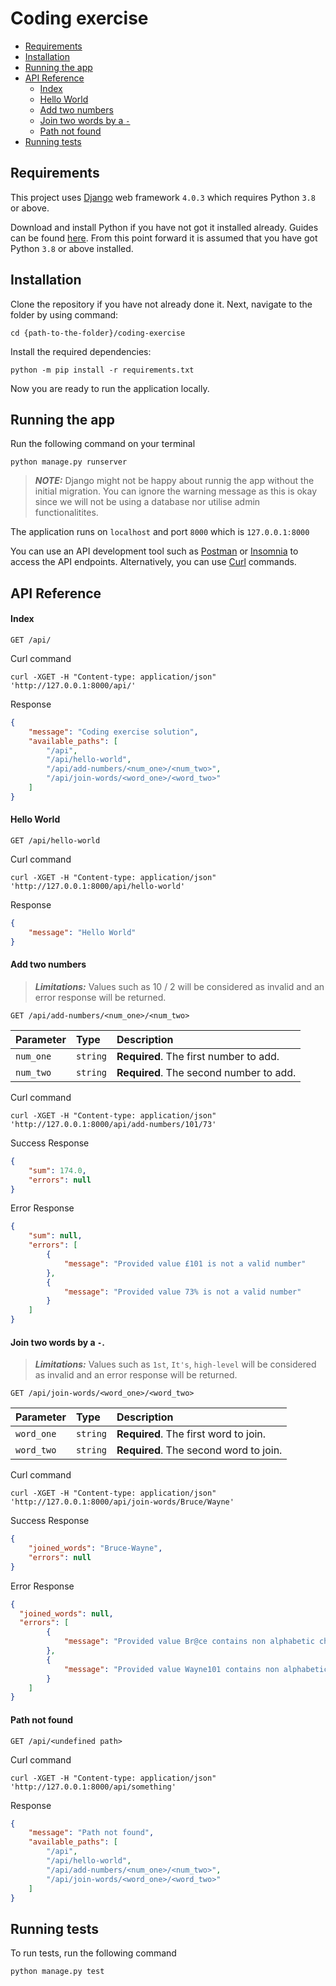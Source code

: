 # Coding exercise

* [Requirements](#requirements)
* [Installation](#installation)
* [Running the app](#running-the-app)
* [API Reference](#api-reference)
  * [Index](#index)
  * [Hello World](#hello-world)
  * [Add two numbers](#add-two-numbers)
  * [Join two words by a `-`](#join-two-words-by)
  * [Path not found](#path-not-found)
* [Running tests](#running-tests)

## Requirements

This project uses [Django](https://github.com/django/django) web framework `4.0.3` which requires Python `3.8` or above.

Download and install Python if you have not got it installed already. Guides can be found [here](https://www.python.org/downloads/). From this point forward it is assumed that you have got Python `3.8` or above installed.

## Installation

Clone the repository if you have not already done it. Next, navigate to the folder by using command:

```
cd {path-to-the-folder}/coding-exercise
```

Install the required dependencies:


```
python -m pip install -r requirements.txt
```

Now you are ready to run the application locally.


## Running the app

Run the following command on your terminal

```
python manage.py runserver
```

> **_NOTE:_**  Django might not be happy about runnig the app without the initial migration. You can ignore the warning message as this is okay since we will not be using a database nor utilise admin functionalitites.

The application runs on `localhost` and port `8000` which is `127.0.0.1:8000`

You can use an API development tool such as [Postman](https://www.postman.com/) or [Insomnia](https://insomnia.rest/) to access the API endpoints. Alternatively, you can use [Curl](https://curl.se/) commands.


## API Reference

#### Index

```http
GET /api/
```

Curl command
```
curl -XGET -H "Content-type: application/json" 'http://127.0.0.1:8000/api/'
```

Response
```json
{
    "message": "Coding exercise solution",
    "available_paths": [
        "/api",
        "/api/hello-world",
        "/api/add-numbers/<num_one>/<num_two>",
        "/api/join-words/<word_one>/<word_two>"
    ]
}
```

#### Hello World

```http
GET /api/hello-world
```

Curl command
```
curl -XGET -H "Content-type: application/json" 'http://127.0.0.1:8000/api/hello-world'
```

Response
```json
{
    "message": "Hello World"
}
```

#### Add two numbers

> **_Limitations:_**  Values such as 10 / 2 will be considered as invalid and an error response will be returned.

```http
GET /api/add-numbers/<num_one>/<num_two>
```

| Parameter | Type     | Description                |
| :-------- | :------- | :------------------------- |
| `num_one` | `string` | **Required**. The first number to add. |
| `num_two` | `string` | **Required**. The second number to add. |

Curl command
```
curl -XGET -H "Content-type: application/json" 'http://127.0.0.1:8000/api/add-numbers/101/73'
```

Success Response
```json
{
    "sum": 174.0,
    "errors": null
}
```

Error Response
```json
{
    "sum": null,
    "errors": [
        {
            "message": "Provided value £101 is not a valid number"
        },
        {
            "message": "Provided value 73% is not a valid number"
        }
    ]
}
```

#### Join two words by a `-`.

> **_Limitations:_**  Values such as `1st`, `It's`, `high-level` will be considered as invalid and an error response will be returned.

```http
GET /api/join-words/<word_one>/<word_two>
```

| Parameter | Type     | Description                |
| :-------- | :------- | :------------------------- |
| `word_one` | `string` | **Required**. The first word to join. |
| `word_two` | `string` | **Required**. The second word to join. |

Curl command
```
curl -XGET -H "Content-type: application/json" 'http://127.0.0.1:8000/api/join-words/Bruce/Wayne'
```

Success Response
```json
{
    "joined_words": "Bruce-Wayne",
    "errors": null
}
```

Error Response
```json
{
  "joined_words": null,
  "errors": [
        {
            "message": "Provided value Br@ce contains non alphabetic characters"
        },
        {
            "message": "Provided value Wayne101 contains non alphabetic characters"
        }
    ]
}
```

#### Path not found

```http
GET /api/<undefined path>
```

Curl command
```
curl -XGET -H "Content-type: application/json" 'http://127.0.0.1:8000/api/something'
```

Response
```json
{
    "message": "Path not found",
    "available_paths": [
        "/api",
        "/api/hello-world",
        "/api/add-numbers/<num_one>/<num_two>",
        "/api/join-words/<word_one>/<word_two>"
    ]
}
```

## Running tests

To run tests, run the following command

```
python manage.py test
```